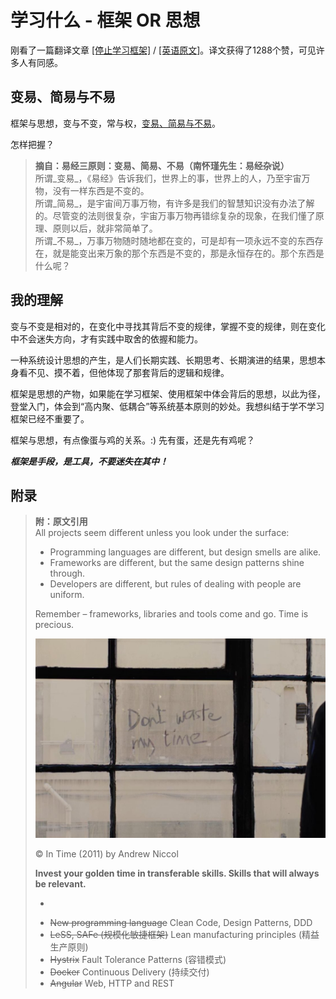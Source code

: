# 学习什么 - 框架 OR 思想
刚看了一篇翻译文章 [[停止学习框架]](https://zhuanlan.zhihu.com/p/52814937?utm_source=wechat_session&utm_medium=social&utm_oi=34935914102784) / [[英语原文]](https://sizovs.net/2018/12/17/stop-learning-frameworks/)。译文获得了1288个赞，可见许多人有同感。  

## 变易、简易与不易
框架与思想，变与不变，常与权，[变易、简易与不易](http://blog.sina.com.cn/s/blog_622b6f5d0100ps12.html)。

怎样把握？

>**摘自：易经三原则：变易、简易、不易（南怀瑾先生：易经杂说）**  
所谓_变易_，《易经》告诉我们，世界上的事，世界上的人，乃至宇宙万物，没有一样东西是不变的。  
所谓_简易_，是宇宙间万事万物，有许多是我们的智慧知识没有办法了解的。尽管变的法则很复杂，宇宙万事万物再错综复杂的现象，在我们懂了原理、原则以后，就非常简单了。  
所谓_不易_，万事万物随时随地都在变的，可是却有一项永远不变的东西存在，就是能变出来万象的那个东西是不变的，那是永恒存在的。那个东西是什么呢？

## 我的理解

变与不变是相对的，在变化中寻找其背后不变的规律，掌握不变的规律，则在变化中不会迷失方向，才有实践中取舍的依握和能力。

一种系统设计思想的产生，是人们长期实践、长期思考、长期演进的结果，思想本身看不见、摸不着，但他体现了那套背后的逻辑和规律。

框架是思想的产物，如果能在学习框架、使用框架中体会背后的思想，以此为径，登堂入门，体会到“高内聚、低耦合”等系统基本原则的妙处。我想纠结于学不学习框架已经不重要了。

框架与思想，有点像蛋与鸡的关系。:) 先有蛋，还是先有鸡呢？

***框架是手段，是工具，不要迷失在其中！***

## 附录

> **附：原文引用**  
> All projects seem different unless you look under the surface:
>
> *   Programming languages are different, but design smells are alike.
> *   Frameworks are different, but the same design patterns shine through.
> *   Developers are different, but rules of dealing with people are uniform.
>
> Remember – frameworks, libraries and tools come and go. Time is precious.
>
> ![](../../assets/005/200-1554624236000.png)
>
> © In Time (2011) by Andrew Niccol
>
> **Invest your golden time in transferable skills. Skills that will always be relevant.**
>
> * ~~~~Microservices frameworks~~~~ Evolutionary Architecture (演进式架构)
>   
>   ~~~~
> *   ~~New programming language~~ Clean Code, Design Patterns, DDD
> *   ~~LeSS, SAFe (规模化敏捷框架)~~ Lean manufacturing principles (精益生产原则)
> *   ~~Hystrix~~ Fault Tolerance Patterns (容错模式)
> *   ~~Docker~~ Continuous Delivery (持续交付)
> *   ~~Angular~~ Web, HTTP and REST

